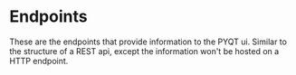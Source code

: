# Endpoints
These are the endpoints that provide information to the PYQT ui. Similar to the structure of a REST api, except the information won't be hosted on a HTTP endpoint.  
